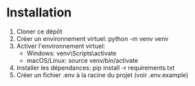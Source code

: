 # Installation
1. Cloner ce dépôt
2. Créer un environnement virtuel:
   python -m venv venv
3. Activer l'environnement virtuel:
   - Windows: venv\Scripts\activate
   - macOS/Linux: source venv/bin/activate
4. Installer les dépendances:
   pip install -r requirements.txt
5. Créer un fichier .env à la racine du projet (voir .env.example)